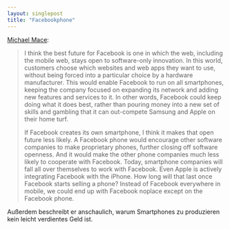 ```yaml
---
layout: singlepost
title: "Facebookphone"
---
```


[Michael Mace](http://mobileopportunity.blogspot.de/2012/08/the-seductive-foolishness-of-facebook.html):
> I think the best future for Facebook is one in which the web, including the mobile web, stays open to software-only innovation. In this world, customers choose which websites and web apps they want to use, without being forced into a particular choice by a hardware manufacturer. This would enable Facebook to run on all smartphones, keeping the company focused on expanding its network and adding new features and services to it. In other words, Facebook could keep doing what it does best, rather than pouring money into a new set of skills and gambling that it can out-compete Samsung and Apple on their home turf.
>
> If Facebook creates its own smartphone, I think it makes that open future less likely. A Facebook phone would encourage other software companies to make proprietary phones, further closing off software openness. And it would make the other phone companies much less likely to cooperate with Facebook. Today, smartphone companies will fall all over themselves to work with Facebook. Even Apple is actively integrating Facebook with the iPhone. How long will that last once Facebook starts selling a phone?  Instead of Facebook everywhere in mobile, we could end up with Facebook noplace except on the Facebook phone.

Außerdem beschreibt er anschaulich, warum Smartphones zu produzieren kein leicht verdientes Geld ist.